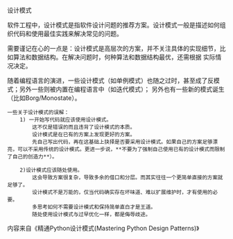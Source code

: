 设计模式

软件工程中，设计模式是指软件设计问题的推荐方案。设计模式一般是描述如何组织代码和使用最佳实践来解决常见的问题。

需要谨记在心的一点是：设计模式是高层次的方案，并不关注具体的实现细节，比如算法和数据结构。在解决问题时，何种算法和数据结构最优，还需根据
实际情况决定。

随着编程语言的演进，一些设计模式（如单例模式）也随之过时，甚至成了反模式；另外一些则被内置在编程语言中（如迭代模式）；
另外也有一些新的模式诞生（比如Borg/Monostate）。

    一些关于设计模式的误解：
        1) 一开始写代码就应该使用设计模式。
            这不仅是错误的而且违背了设计模式的本质。
            设计模式是在已有的方案上发现更好的方案。
            先自己写出代码，再在这基础上抉择是否要采用设计模式。如果自己的方案足够漂亮，可以不采用传统的设计模式。更进一步说，**不要为了强制自己使用已有的设计模式而限制了自己的创造力**）。
        
        2)设计模式应该随处使用。
            这会导致方案很复杂，导致多余的借口和分层。而其实往往一个更简单直接的方案就足够了。
            设计模式不是万能的，仅当代码确实存在坏味道、难以扩展维护时，才有使用的必要。
            多思考如何不需要设计模式和保持简单直白才是王道。
            随处使用设计模式与过早优化一样，都是侮辱歧途。
        
内容来自《精通Python设计模式(Mastering Python Design Patterns)》